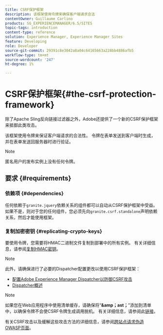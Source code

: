 ```yaml
---
title: CSRF保护框架
description: 该框架使用令牌来确保客户端请求合法
contentOwner: Guillaume Carlino
products: SG_EXPERIENCEMANAGER/6.5/SITES
topic-tags: introduction
content-type: reference
solution: Experience Manager, Experience Manager Sites
feature: Developing
role: Developer
source-git-commit: 29391c8e3042a8a04c64165663a228bb4886afb5
workflow-type: tm+mt
source-wordcount: '247'
ht-degree: 1%

---
```


# CSRF保护框架{#the-csrf-protection-framework}

除了Apache Sling反向链接过滤器之外，Adobe还提供了一个新的CSRF保护框架来抵御此类攻击。

该框架使用令牌来保证客户端请求的合法性。 令牌在表单发送到客户端时生成，并在表单发送回服务器时进行验证。

>[!NOTE]
>
>匿名用户的发布实例上没有任何令牌。

## 要求 {#requirements}

### 依赖项 {#dependencies}

任何依赖于`granite.jquery`依赖关系的组件都可以自动从CSRF保护框架中受益。 如果不是，则对于您的任何组件，您必须先向`granite.csrf.standalone`声明依赖关系，然后才能使用框架。

### 复制加密密钥 {#replicating-crypto-keys}

要使用令牌，您需要将HMAC二进制文件复制到部署中的所有实例。 有关详细信息，请参阅[复制HMAC密钥](/help/sites-administering/encapsulated-token.md#replicating-the-hmac-key)。

>[!NOTE]
>
>此外，请确保进行了必要的Dispatcher配置更改以使用CSRF保护框架：
>
>* [配置Adobe Experience Manager Dispatcher以防御CSRF攻击](https://experienceleague.adobe.com/en/docs/experience-manager-dispatcher/using/configuring/configuring-dispatcher-to-prevent-csrf)
>* [Dispatcher概述](https://experienceleague.adobe.com/zh-hans/docs/experience-manager-dispatcher/using/dispatcher)

>[!NOTE]
>
>如果您在Web应用程序中使用清单缓存，请确保将“**&amp;amp；ast；**”添加到清单中，以确保令牌不会使CSRF令牌生成调用脱机。 有关详细信息，请参阅此[链接](https://www.w3.org/TR/offline-webapps/)。
>
有关CSRF攻击以及缓解这些攻击方法的详细信息，请参阅[跨站点请求伪造OWASP页面](https://owasp.org/www-community/attacks/csrf)。
